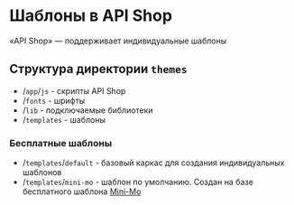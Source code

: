 # Шаблоны в API Shop
«API Shop» — поддерживает индивидуальные шаблоны

## Структура директории `themes`
- /`app`/`js` - скрипты API Shop
- /`fonts` - шрифты
- /`lib` - подключаемые библиотеки
- /`templates` - шаблоны

### Бесплатные шаблоны
- /`templates`/`default` - базовый каркас для создания индивидуальных шаблонов
- /`templates`/`mini-mo` - шаблон по умолчанию. Создан на базе бесплатного шаблона [Mini-Mo](https://github.com/pllano/mini-mo)
 
